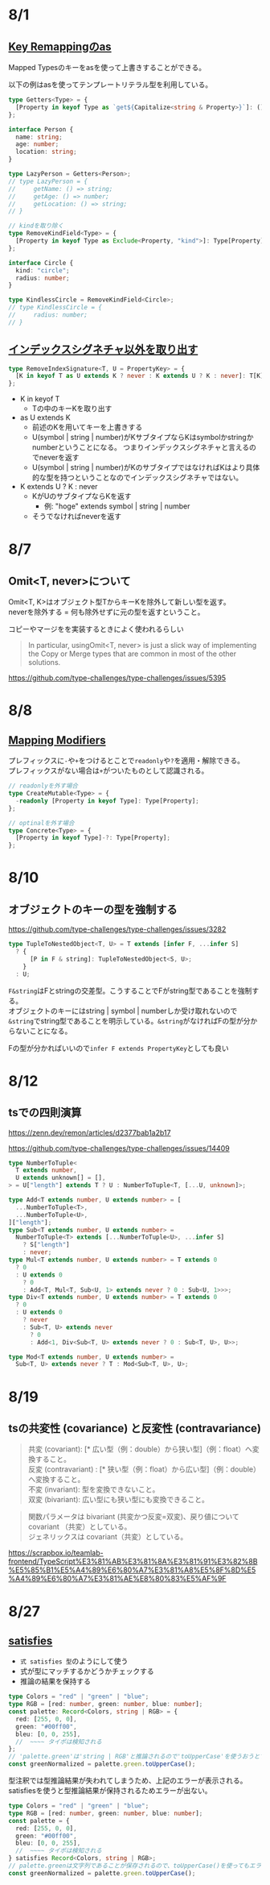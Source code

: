 # 8/1

## [Key Remappingのas](https://www.typescriptlang.org/docs/handbook/2/mapped-types.html#key-remapping-via-as)

Mapped Typesのキーをasを使って上書きすることができる。

以下の例はasを使ってテンプレートリテラル型を利用している。

```ts
type Getters<Type> = {
  [Property in keyof Type as `get${Capitalize<string & Property>}`]: () => Type[Property];
};

interface Person {
  name: string;
  age: number;
  location: string;
}

type LazyPerson = Getters<Person>;
// type LazyPerson = {
//     getName: () => string;
//     getAge: () => number;
//     getLocation: () => string;
// }
```

```ts
// kindを取り除く
type RemoveKindField<Type> = {
  [Property in keyof Type as Exclude<Property, "kind">]: Type[Property];
};

interface Circle {
  kind: "circle";
  radius: number;
}

type KindlessCircle = RemoveKindField<Circle>;
// type KindlessCircle = {
//     radius: number;
// }
```

## [インデックスシグネチャ以外を取り出す](https://github.com/type-challenges/type-challenges/blob/main/questions/01367-medium-remove-index-signature/README.md)

```ts
type RemoveIndexSignature<T, U = PropertyKey> = {
  [K in keyof T as U extends K ? never : K extends U ? K : never]: T[K];
};
```

- K in keyof T
  - Tの中のキーKを取り出す
- as U extends K
  - 前述のKを用いてキーを上書きする
  - U(symbol | string | number)がKサブタイプならKはsymbolかstringかnumberということになる。 つまりインデックスシグネチャと言えるのでneverを返す
  - U(symbol | string | number)がKのサブタイプではなければKはより具体的な型を持つということなのでインデックスシグネチャではない。
- K extends U ? K : never
  - KがUのサブタイプならKを返す
    - 例: "hoge" extends symbol | string | number
  - そうでなければneverを返す

# 8/7

## Omit<T, never>について

Omit<T, K>はオブジェクト型TからキーKを除外して新しい型を返す。  
neverを除外する = 何も除外せずに元の型を返すということ。

コピーやマージをを実装するときによく使われるらしい

> In particular, usingOmit<T, never> is just a slick way of implementing the Copy or Merge types that are common in most of the other solutions.

https://github.com/type-challenges/type-challenges/issues/5395

# 8/8

## [Mapping Modifiers](https://www.typescriptlang.org/docs/handbook/2/mapped-types.html#mapping-modifiers)

プレフィックスに`-`や`+`をつけるとことで`readonly`や`?`を適用・解除できる。  
プレフィックスがない場合は`+`がついたものとして認識される。

```ts
// readonlyを外す場合
type CreateMutable<Type> = {
  -readonly [Property in keyof Type]: Type[Property];
};

// optinalを外す場合
type Concrete<Type> = {
  [Property in keyof Type]-?: Type[Property];
};
```

# 8/10

## オブジェクトのキーの型を強制する

https://github.com/type-challenges/type-challenges/issues/3282

```ts
type TupleToNestedObject<T, U> = T extends [infer F, ...infer S]
  ? {
      [P in F & string]: TupleToNestedObject<S, U>;
    }
  : U;
```

`F&string`はFとstringの交差型。こうすることでFがstring型であることを強制する。  
オブジェクトのキーにはstring | symbol | numberしか受け取れないので`&string`でstring型であることを明示している。`&string`がなければFの型が分からないことになる。

Fの型が分かればいいので`infer F extends PropertyKey`としても良い

# 8/12

## tsでの四則演算

https://zenn.dev/remon/articles/d2377bab1a2b17

https://github.com/type-challenges/type-challenges/issues/14409

```ts
type NumberToTuple<
  T extends number,
  U extends unknown[] = [],
> = U["length"] extends T ? U : NumberToTuple<T, [...U, unknown]>;

type Add<T extends number, U extends number> = [
  ...NumberToTuple<T>,
  ...NumberToTuple<U>,
]["length"];
type Sub<T extends number, U extends number> =
  NumberToTuple<T> extends [...NumberToTuple<U>, ...infer S]
    ? S["length"]
    : never;
type Mul<T extends number, U extends number> = T extends 0
  ? 0
  : U extends 0
    ? 0
    : Add<T, Mul<T, Sub<U, 1> extends never ? 0 : Sub<U, 1>>>;
type Div<T extends number, U extends number> = T extends 0
  ? 0
  : U extends 0
    ? never
    : Sub<T, U> extends never
      ? 0
      : Add<1, Div<Sub<T, U> extends never ? 0 : Sub<T, U>, U>>;

type Mod<T extends number, U extends number> =
  Sub<T, U> extends never ? T : Mod<Sub<T, U>, U>;
```

# 8/19

## tsの共変性 (covariance) と反変性 (contravariance)

> 共変 (covariant): [* 広い型（例：double）から狭い型]（例：float）へ変換すること。  
> 反変 (contravariant) : [* 狭い型（例：float）から広い型]（例：double）へ変換すること。  
> 不変 (invariant): 型を変換できないこと。  
> 双変 (bivariant): 広い型にも狭い型にも変換できること。

> 関数パラメータは bivariant (共変かつ反変=双変)、戻り値について covariant （共変）としている。  
> ジェネリックスは covariant（共変）としている。

https://scrapbox.io/teamlab-frontend/TypeScript%E3%81%AB%E3%81%8A%E3%81%91%E3%82%8B%E5%85%B1%E5%A4%89%E6%80%A7%E3%81%A8%E5%8F%8D%E5%A4%89%E6%80%A7%E3%81%AE%E8%80%83%E5%AF%9F

# 8/27

## [satisfies](https://www.typescriptlang.org/docs/handbook/release-notes/typescript-4-9.html#the-satisfies-operator)

- `式 satisfies 型`のようにして使う
- 式が型にマッチするかどうかチェックする
- 推論の結果を保持する

```ts
type Colors = "red" | "green" | "blue";
type RGB = [red: number, green: number, blue: number];
const palette: Record<Colors, string | RGB> = {
  red: [255, 0, 0],
  green: "#00ff00",
  bleu: [0, 0, 255],
  //  ~~~~ タイポは検知される
};
// 'palette.green'は'string | RGB'と推論されるので'toUpperCase'を使うおうとするとエラーが出る
const greenNormalized = palette.green.toUpperCase();
```

型注釈では型推論結果が失われてしまうため、上記のエラーが表示される。  
satisfiesを使うと型推論結果が保持されるためエラーが出ない。

```ts
type Colors = "red" | "green" | "blue";
type RGB = [red: number, green: number, blue: number];
const palette = {
  red: [255, 0, 0],
  green: "#00ff00",
  bleu: [0, 0, 255],
  //  ~~~~ タイポは検知される
} satisfies Record<Colors, string | RGB>;
// palette.greenは文字列であることが保存されるので、toUpperCase()を使ってもエラーが出ない
const greenNormalized = palette.green.toUpperCase();
```

